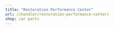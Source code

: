 ```yaml
---
title: "Restoration Performance Center"
url: /chandler/restoration-performance-center/
shop: car parts
---
```


